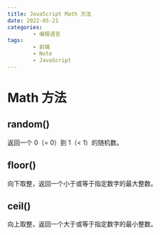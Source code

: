```yaml
---
title: JavaScript Math 方法
date: 2022-05-21
categories:
        - 编程语言
tags:
        - 前端
        - Note
        - JavaScript
---
```


# Math 方法

## random()

返回一个 0（= 0）到 1（< 1）的随机数。

## floor()

向下取整，返回一个小于或等于指定数字的最大整数。

## ceil()

向上取整，返回一个大于或等于指定数字的最小整数。
